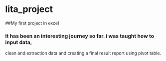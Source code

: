 # lita_project
##My first project in excel
### It has been an interesting journey so far. i was taught how to input data,
clean and extraction data and creating a final result report using pivot table.

